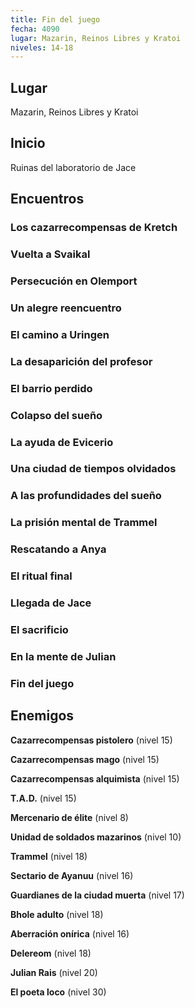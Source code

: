 ```yaml
---
title: Fin del juego
fecha: 4090
lugar: Mazarin, Reinos Libres y Kratoi
niveles: 14-18
---
```


## Lugar

Mazarin, Reinos Libres y Kratoi

## Inicio

Ruinas del laboratorio de Jace

## Encuentros

### Los cazarrecompensas de Kretch

### Vuelta a Svaikal

### Persecución en Olemport

### Un alegre reencuentro

### El camino a Uringen

### La desaparición del profesor

### El barrio perdido

### Colapso del sueño

### La ayuda de Evicerio

### Una ciudad de tiempos olvidados

### A las profundidades del sueño

### La prisión mental de Trammel

### Rescatando a Anya

### El ritual final

### Llegada de Jace

### El sacrificio

### En la mente de Julian

### Fin del juego

## Enemigos

**Cazarrecompensas pistolero** (nivel 15)

**Cazarrecompensas mago** (nivel 15)

**Cazarrecompensas alquimista** (nivel 15)

**T.A.D.** (nivel 15)

**Mercenario de élite** (nivel 8)

**Unidad de soldados mazarinos** (nivel 10)

**Trammel** (nivel 18)

**Sectario de Ayanuu** (nivel 16)

**Guardianes de la ciudad muerta** (nivel 17)

**Bhole adulto** (nivel 18)

**Aberración onírica** (nivel 16)

**Delereom** (nivel 18)

**Julian Rais** (nivel 20)

**El poeta loco** (nivel 30)

